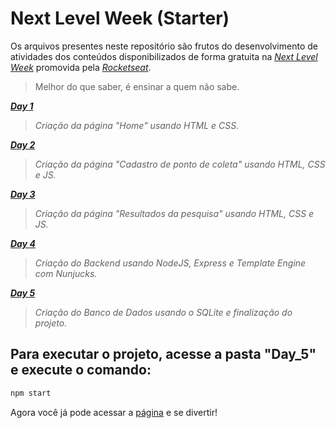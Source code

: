 # Next Level Week (Starter)

Os arquivos presentes neste repositório são frutos do desenvolvimento de atividades dos conteúdos disponibilizados de forma gratuita na _[Next Level Week](https://nextlevelweek.com/)_ promovida pela _[Rocketseat](https://rocketseat.com.br/)_.
> Melhor do que saber, é ensinar a quem não sabe.


**_[Day 1](https://github.com/f-thms/next_level_week-starter/tree/master/Day_1)_**
> _Criação da página "Home" usando HTML e CSS._


**_[Day 2](https://github.com/f-thms/next_level_week-starter/tree/master/Day_2)_**
> _Criação da página "Cadastro de ponto de coleta" usando HTML, CSS e JS._


**_[Day 3](https://github.com/f-thms/next_level_week-starter/tree/master/Day_3)_**
> _Criação da página "Resultados da pesquisa" usando HTML, CSS e JS._


**_[Day 4](https://github.com/f-thms/next_level_week-starter/tree/master/Day_4)_**
> _Criação do Backend usando NodeJS, Express e Template Engine com Nunjucks._

**_[Day 5](https://github.com/f-thms/next_level_week-starter/tree/master/Day_5)_**
> _Criação do Banco de Dados usando o SQLite e finalização do projeto._

## Para executar o projeto, acesse a pasta "Day_5" e execute o comando:
```sh
npm start
```
Agora você já pode acessar a [página](http://localhost:3000/) e se divertir!